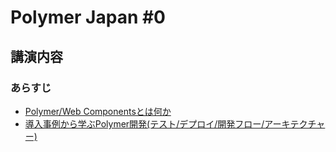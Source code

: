 # Polymer Japan #0

## 講演内容

### あらすじ

- [Polymer/Web Componentsとは何か](intro-polymer-webcomponents.md)
- [導入事例から学ぶPolymer開発(テスト/デプロイ/開発フロー/アーキテクチャー)](develop-polymer-app.md)
